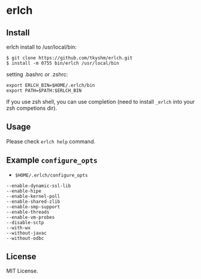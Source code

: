 # erlch

## Install

erlch install to /usr/local/bin:
```
$ git clone https://github.com/tkyshm/erlch.git
$ install -m 0755 bin/erlch /usr/local/bin
```

setting .bashrc or .zshrc:
```
export ERLCH_BIN=$HOME/.erlch/bin
export PATH=$PATH:$ERLCH_BIN
```

If you use zsh shell, you can use completion (need to install `_erlch` into your zsh competions dir).


## Usage
Please check `erlch help` command.

## Example `configure_opts`

- `$HOME/.erlch/configure_opts`
```
--enable-dynamic-ssl-lib
--enable-hipe
--enable-kernel-poll
--enable-shared-zlib
--enable-smp-support
--enable-threads
--enable-vm-probes
--disable-sctp
--with-wx
--without-javac
--without-odbc
```

## License
MIT License.
